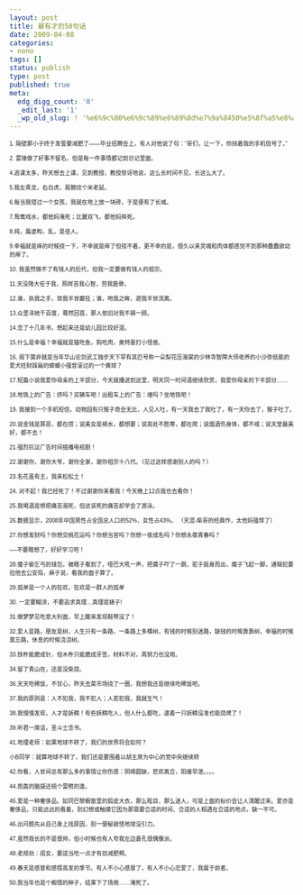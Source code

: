 ```yaml
---
layout: post
title: 最有才的50句话
date: 2009-04-08
categories:
- nono
tags: []
status: publish
type: post
published: true
meta:
  edg_digg_count: '0'
  _edit_last: '1'
  _wp_old_slug: ! '%e6%9c%80%e6%9c%89%e6%89%8d%e7%9a%8450%e5%8f%a5%e8%af%9d'
---
```

<p><span style="font-family: Arial"><span style="font-size: 10px">1. 隔壁那小子终于发誓要减肥了&mdash;&mdash;毕业招聘会上，有人对他说了句：&ldquo;哥们，让一下，你挡着我的手机信号了。&rdquo;<br />
<br />
2. 雷锋做了好事不留名，但是每一件事情都记到日记里面。<br />
<br />
4.逃课太多，昨天想去上课，见到教授，教授惊讶地说，这么长时间不见，长这么大了。　<br />
<br />
5.我左青龙，右白虎，肩膀纹个米老鼠。<br />
<br />
6.每当我错过一个女孩，我就在地上放一块砖，于是便有了长城。　<br />
<br />
7.鸳鸯戏水，都他妈淹死；比翼双飞，都他妈摔死。<br />
<br />
8.纯，属虚构，乱，是佳人。<br />
<br />
9.幸福就是痒的时候挠一下，不幸就是痒了但挠不着，更不幸的是，很久以来灵魂和肉体都感觉不到那种蠢蠢欲动的痒了。　<br />
<br />
10. 我虽然做不了有钱人的后代，但我一定要做有钱人的祖宗。<br />
<br />
11.天没降大任于我，照样苦我心智，劳我筋骨。　<br />
<br />
12.谁，执我之手，敛我半世癫狂；谁，吻我之眸，遮我半世流离。　<br />
<br />
13.众里寻她千百度，蓦然回首，那人依旧对我不屑一顾。　<br />
<br />
14.念了十几年书，想起来还是幼儿园比较好混。<br />
<br />
15.什么是幸福？幸福就是猫吃鱼，狗吃肉，奥特曼打小怪兽。<br />
<br />
16. 阁下莫非就是当年华山论剑武工独步天下罕有其匹号称一朵梨花压海棠的少林寺智障大师收养的小沙弥低能的爱犬旺财踩扁的蟑螂小强曾滚过的一个粪球？<br />
<br />
17.短篇小说我爱你母亲的上半部分，今天就播送到这里，明天同一时间请继续欣赏，我爱你母亲的下半部分&hellip;&hellip;<br />
<br />
18.地铁上的广告：挤吗？买辆车吧！出租车上的广告：堵吗？坐地铁吧！<br />
<br />
19. 我接到一个手机短信，动物园有只猴子奇丑无比，人见人吐，有一天我去了我吐了，有一天你去了，猴子吐了。　<br />
<br />
20.说金钱是罪恶，都在捞；说美女是祸水，都想要；说高处不胜寒，都在爬；说烟酒伤身体，都不戒；说天堂最美好，都不去！<br />
<br />
21.强烈抗议广告时间插播电视剧！<br />
<br />
22.谢谢你，谢你大爷，谢你全家，谢你祖宗十八代。（见过这样感谢别人的吗？）<br />
<br />
23.名花虽有主，我来松松土！<br />
<br />
24. 对不起！我已经死了！不过谢谢你来看我！今天晚上12点我也去看你！　<br />
<br />
25.我喝酒是想把痛苦溺死，但这该死的痛苦却学会了游泳。<br />
<br />
26.数据显示，2008年中国男性占全国总人口的52%，女性占43%。 （天涯-柴哥的经典作，太他妈强悍了）　<br />
<br />
27.你想发财吗？你想交桃花运吗？你想当官吗？你想一夜成名吗？你想永葆青春吗？<br />
<br />
&mdash;-不要瞎想了，好好学习吧！<br />
<br />
28.傻子偷乞丐的钱包，被瞎子看到了，哑巴大吼一声，把聋子吓了一跳，驼子挺身而出，瘸子飞起一脚，通辑犯要拉他去公安局，麻子说，看我的面子算了。<br />
<br />
29.孤单是一个人的狂欢，狂欢是一群人的孤单　<br />
<br />
30. 一定要糊涂，不要追求真理&hellip;真理是婊子!<br />
<br />
31.做梦梦见吃意大利面，早上醒来发现鞋带没了！　<br />
<br />
32.爱人是路，朋友是树，人生只有一条路，一条路上多棵树，有钱的时候别迷路，缺钱的时候靠靠树，幸福的时候莫忘路，休息的时候浇浇树。<br />
<br />
33.铁杵能磨成针，但木杵只能磨成牙签，材料不对，再努力也没用。<br />
<br />
34.留了青山在，还是没柴烧。<br />
<br />
36.天天吃稀饭，不甘心，昨天去菜市场绕了一圈，我想我还是继续吃稀饭吧。<br />
<br />
37.我的原则是：人不犯我，我不犯人；人若犯我，我就生气！<br />
<br />
38.我慢慢发现，人才是妖精！有些妖精吃人，但人什么都吃，逮着一只妖精没准也能烧烤了！<br />
<br />
39.听君一席话，圣斗士念书。<br />
<br />
41.地理老师：如果地球不转了，我们的世界将会如何？<br />
<br />
小B同学：就算地球不转了，我们还是要围着以胡主席为中心的党中央继续转<br />
<br />
42.你看，人世间总有那么多的事情让你伤感：阴晴圆缺，悲欢离合，阳痿早泄。。。。<br />
<br />
44.炮轰的脑袋还梳个雷劈的逢。<br />
<br />
45.爱是一种奢侈品。如同巴黎橱窗里的狐皮大衣，那么眩目、那么迷人，可是上面的标价会让人清醒过来。爱亦是奢侈品，只能远远的看着，别幻想或触摸它因为那需要合适的时间、合适的人相遇在合适的地点，缺一不可。<br />
<br />
46.出问题先从自己身上找原因，别一便秘就怪地球没引力。<br />
<br />
47.虽然我长的不是很帅，但小时候也有人夸我左边鼻孔很偶像派。<br />
<br />
48.老规劝：闺女，要适当吃一点才有劲减肥啊。<br />
<br />
49.春天是感冒和感情高发的季节。有人不小心感冒了，有人不小心恋爱了，我属于前者。<br />
<br />
50.我当年也是个痴情的种子，结果下了场雨&hellip;&hellip;淹死了。<br />
</span></span></p>
